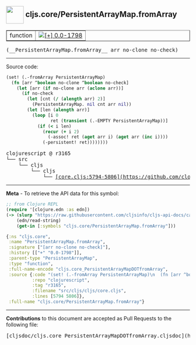 ## <img width="48px" valign="middle" src="http://i.imgur.com/Hi20huC.png"> cljs.core/PersistentArrayMap.fromArray

 <table border="1">
<tr>

<td>function</td>
<td><a href="https://github.com/cljsinfo/cljs-api-docs/tree/0.0-1798"><img valign="middle" alt="[+] 0.0-1798" src="https://img.shields.io/badge/+-0.0--1798-lightgrey.svg"></a> </td>
</tr>
</table>

 <samp>
(__PersistentArrayMap.fromArray__ arr no-clone no-check)<br>
</samp>

---





Source code:

```clj
(set! (.-fromArray PersistentArrayMap)
  (fn [arr ^boolean no-clone ^boolean no-check]
    (let [arr (if no-clone arr (aclone arr))]
      (if no-check
        (let [cnt (/ (alength arr) 2)]
          (PersistentArrayMap. nil cnt arr nil))
        (let [len (alength arr)]
          (loop [i 0
                 ret (transient (.-EMPTY PersistentArrayMap))]
            (if (< i len)
              (recur (+ i 2)
                (-assoc! ret (aget arr i) (aget arr (inc i))))
              (-persistent! ret))))))))
```

 <pre>
clojurescript @ r3165
└── src
    └── cljs
        └── cljs
            └── <ins>[core.cljs:5794-5806](https://github.com/clojure/clojurescript/blob/r3165/src/cljs/cljs/core.cljs#L5794-L5806)</ins>
</pre>


---

__Meta__ - To retrieve the API data for this symbol:

```clj
;; from Clojure REPL
(require '[clojure.edn :as edn])
(-> (slurp "https://raw.githubusercontent.com/cljsinfo/cljs-api-docs/catalog/cljs-api.edn")
    (edn/read-string)
    (get-in [:symbols "cljs.core/PersistentArrayMap.fromArray"]))
```

```clj
{:ns "cljs.core",
 :name "PersistentArrayMap.fromArray",
 :signature ["[arr no-clone no-check]"],
 :history [["+" "0.0-1798"]],
 :parent-type "PersistentArrayMap",
 :type "function",
 :full-name-encode "cljs.core_PersistentArrayMapDOTfromArray",
 :source {:code "(set! (.-fromArray PersistentArrayMap)\n  (fn [arr ^boolean no-clone ^boolean no-check]\n    (let [arr (if no-clone arr (aclone arr))]\n      (if no-check\n        (let [cnt (/ (alength arr) 2)]\n          (PersistentArrayMap. nil cnt arr nil))\n        (let [len (alength arr)]\n          (loop [i 0\n                 ret (transient (.-EMPTY PersistentArrayMap))]\n            (if (< i len)\n              (recur (+ i 2)\n                (-assoc! ret (aget arr i) (aget arr (inc i))))\n              (-persistent! ret))))))))",
          :repo "clojurescript",
          :tag "r3165",
          :filename "src/cljs/cljs/core.cljs",
          :lines [5794 5806]},
 :full-name "cljs.core/PersistentArrayMap.fromArray"}

```

---

__Contributions__ to this document are accepted as Pull Requests to the following file:

 <pre>
[cljsdoc/cljs.core_PersistentArrayMapDOTfromArray.cljsdoc](https://github.com/cljsinfo/cljs-api-docs/blob/master/cljsdoc/cljs.core_PersistentArrayMapDOTfromArray.cljsdoc)
</pre>

